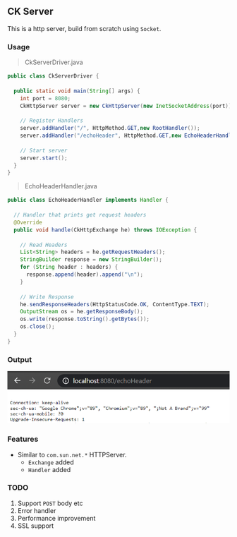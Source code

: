 ## CK Server
This is a http server, build from scratch using `Socket`.

### Usage

> CkServerDriver.java
```java
public class CkServerDriver {

  public static void main(String[] args) {
    int port = 8080;
    CkHttpServer server = new CkHttpServer(new InetSocketAddress(port));

    // Register Handlers
    server.addHandler("/", HttpMethod.GET,new RootHandler());
    server.addHandler("/echoHeader", HttpMethod.GET,new EchoHeaderHandler());
  
    // Start server
    server.start();
  }
}
```

> EchoHeaderHandler.java
```java
public class EchoHeaderHandler implements Handler {

  // Handler that prints get request headers
  @Override
  public void handle(CkHttpExchange he) throws IOException {

    // Read Headers
    List<String> headers = he.getRequestHeaders();
    StringBuilder response = new StringBuilder();
    for (String header : headers) {
      response.append(header).append("\n");
    }

    // Write Response
    he.sendResponseHeaders(HttpStatusCode.OK, ContentType.TEXT);
    OutputStream os = he.getResponseBody();
    os.write(response.toString().getBytes());
    os.close();
  }
}
```

### Output
![Browser Output](misc/screenshots/echo-header-screenshot.PNG)

### Features
- Similar to `com.sun.net.*` HTTPServer.
    - `Exchange` added
    - `Handler` added

### TODO
1. Support `POST` body etc
2. Error handler
2. Performance improvement
2. SSL support